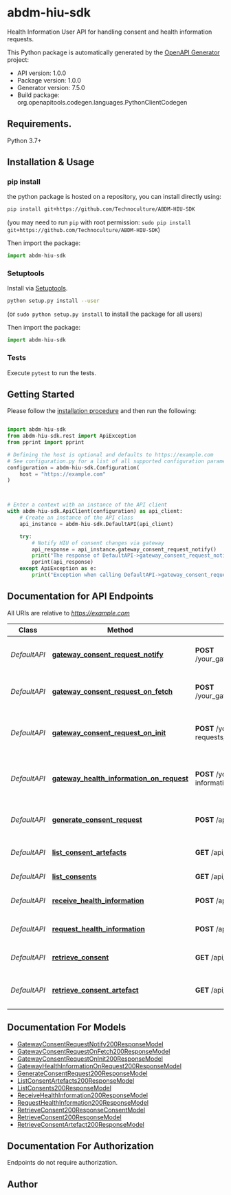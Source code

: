 # abdm-hiu-sdk
Health Information User API for handling consent and health information requests.

This Python package is automatically generated by the [OpenAPI Generator](https://openapi-generator.tech) project:

- API version: 1.0.0
- Package version: 1.0.0
- Generator version: 7.5.0
- Build package: org.openapitools.codegen.languages.PythonClientCodegen

## Requirements.

Python 3.7+

## Installation & Usage
### pip install

the python package is hosted on a repository, you can install directly using:

```sh
pip install git+https://github.com/Technoculture/ABDM-HIU-SDK
```
(you may need to run `pip` with root permission: `sudo pip install git+https://github.com/Technoculture/ABDM-HIU-SDK`)

Then import the package:
```python
import abdm-hiu-sdk
```

### Setuptools

Install via [Setuptools](http://pypi.python.org/pypi/setuptools).

```sh
python setup.py install --user
```
(or `sudo python setup.py install` to install the package for all users)

Then import the package:
```python
import abdm-hiu-sdk
```

### Tests

Execute `pytest` to run the tests.

## Getting Started

Please follow the [installation procedure](#installation--usage) and then run the following:

```python

import abdm-hiu-sdk
from abdm-hiu-sdk.rest import ApiException
from pprint import pprint

# Defining the host is optional and defaults to https://example.com
# See configuration.py for a list of all supported configuration parameters.
configuration = abdm-hiu-sdk.Configuration(
    host = "https://example.com"
)



# Enter a context with an instance of the API client
with abdm-hiu-sdk.ApiClient(configuration) as api_client:
    # Create an instance of the API class
    api_instance = abdm-hiu-sdk.DefaultAPI(api_client)

    try:
        # Notify HIU of consent changes via gateway
        api_response = api_instance.gateway_consent_request_notify()
        print("The response of DefaultAPI->gateway_consent_request_notify:\n")
        pprint(api_response)
    except ApiException as e:
        print("Exception when calling DefaultAPI->gateway_consent_request_notify: %s\n" % e)

```

## Documentation for API Endpoints

All URIs are relative to *https://example.com*

Class | Method | HTTP request | Description
------------ | ------------- | ------------- | -------------
*DefaultAPI* | [**gateway_consent_request_notify**](docs/DefaultAPI.md#gateway_consent_request_notify) | **POST** /your_gateway_callback_url_prefix/consents/hiu/notify | Notify HIU of consent changes via gateway
*DefaultAPI* | [**gateway_consent_request_on_fetch**](docs/DefaultAPI.md#gateway_consent_request_on_fetch) | **POST** /your_gateway_callback_url_prefix/consents/on-fetch | Fetch consents from gateway
*DefaultAPI* | [**gateway_consent_request_on_init**](docs/DefaultAPI.md#gateway_consent_request_on_init) | **POST** /your_gateway_callback_url_prefix/consent-requests/on-init | Handle gateway consent request initialization
*DefaultAPI* | [**gateway_health_information_on_request**](docs/DefaultAPI.md#gateway_health_information_on_request) | **POST** /your_gateway_callback_url_prefix/health-information/hiu/on-request | Handle gateway health information request
*DefaultAPI* | [**generate_consent_request**](docs/DefaultAPI.md#generate_consent_request) | **POST** /api/hiu/generate_consent_request | Generate a new consent request
*DefaultAPI* | [**list_consent_artefacts**](docs/DefaultAPI.md#list_consent_artefacts) | **GET** /api/hiu/consent_artefacts | List consent artefacts
*DefaultAPI* | [**list_consents**](docs/DefaultAPI.md#list_consents) | **GET** /api/hiu/consents | List all consents
*DefaultAPI* | [**receive_health_information**](docs/DefaultAPI.md#receive_health_information) | **POST** /api/hiu/health-information/receive | Receive health information
*DefaultAPI* | [**request_health_information**](docs/DefaultAPI.md#request_health_information) | **POST** /api/hiu/health-information/request | Request health information
*DefaultAPI* | [**retrieve_consent**](docs/DefaultAPI.md#retrieve_consent) | **GET** /api/hiu/consents/{pk} | Retrieve a specific consent
*DefaultAPI* | [**retrieve_consent_artefact**](docs/DefaultAPI.md#retrieve_consent_artefact) | **GET** /api/hiu/consent_artefacts/{pk} | Retrieve a specific consent artefact


## Documentation For Models

 - [GatewayConsentRequestNotify200ResponseModel](docs/GatewayConsentRequestNotify200ResponseModel.md)
 - [GatewayConsentRequestOnFetch200ResponseModel](docs/GatewayConsentRequestOnFetch200ResponseModel.md)
 - [GatewayConsentRequestOnInit200ResponseModel](docs/GatewayConsentRequestOnInit200ResponseModel.md)
 - [GatewayHealthInformationOnRequest200ResponseModel](docs/GatewayHealthInformationOnRequest200ResponseModel.md)
 - [GenerateConsentRequest200ResponseModel](docs/GenerateConsentRequest200ResponseModel.md)
 - [ListConsentArtefacts200ResponseModel](docs/ListConsentArtefacts200ResponseModel.md)
 - [ListConsents200ResponseModel](docs/ListConsents200ResponseModel.md)
 - [ReceiveHealthInformation200ResponseModel](docs/ReceiveHealthInformation200ResponseModel.md)
 - [RequestHealthInformation200ResponseModel](docs/RequestHealthInformation200ResponseModel.md)
 - [RetrieveConsent200ResponseConsentModel](docs/RetrieveConsent200ResponseConsentModel.md)
 - [RetrieveConsent200ResponseModel](docs/RetrieveConsent200ResponseModel.md)
 - [RetrieveConsentArtefact200ResponseModel](docs/RetrieveConsentArtefact200ResponseModel.md)


<a id="documentation-for-authorization"></a>
## Documentation For Authorization

Endpoints do not require authorization.


## Author




